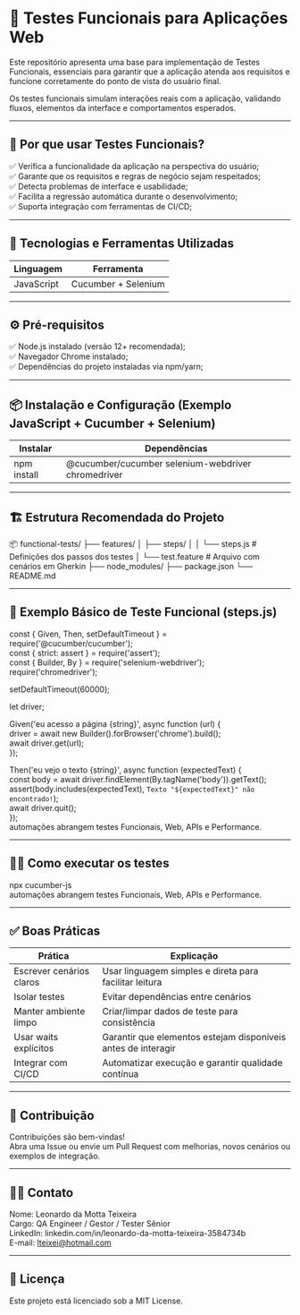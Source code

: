 # 🚀 Testes Funcionais para Aplicações Web

Este repositório apresenta uma base para implementação de Testes Funcionais, essenciais para garantir que a aplicação atenda aos requisitos e funcione corretamente do ponto de vista do usuário final.

Os testes funcionais simulam interações reais com a aplicação, validando fluxos, elementos da interface e comportamentos esperados.

---

## 🎯 Por que usar Testes Funcionais?  
  
✅ Verifica a funcionalidade da aplicação na perspectiva do usuário;  
✅ Garante que os requisitos e regras de negócio sejam respeitados;  
✅ Detecta problemas de interface e usabilidade;  
✅ Facilita a regressão automática durante o desenvolvimento;  
✅ Suporta integração com ferramentas de CI/CD;  

---

## 🧰 Tecnologias e Ferramentas Utilizadas
| Linguagem           | Ferramenta                                             |
|---------------------|--------------------------------------------------------|
| JavaScript          | Cucumber + Selenium                                    |

---

## ⚙️ Pré-requisitos  
  
✅ Node.js instalado (versão 12+ recomendada);  
✅ Navegador Chrome instalado;  
✅ Dependências do projeto instaladas via npm/yarn;    

---

## 📦 Instalação e Configuração (Exemplo JavaScript + Cucumber + Selenium)
| Instalar           | Dependências                                         |
|--------------------|------------------------------------------------------|
| npm install        | @cucumber/cucumber selenium-webdriver chromedriver   |

---

## 🏗 Estrutura Recomendada do Projeto
📦 functional-tests/
├── features/
│   ├── steps/
│   │   └── steps.js          # Definições dos passos dos testes
│   └── test.feature          # Arquivo com cenários em Gherkin
├── node_modules/
├── package.json
└── README.md

---

## 🔎 Exemplo Básico de Teste Funcional (steps.js)
const { Given, Then, setDefaultTimeout } = require('@cucumber/cucumber');  
const { strict: assert } = require('assert');  
const { Builder, By } = require('selenium-webdriver');  
require('chromedriver');  
  
setDefaultTimeout(60000);  
  
let driver;  
  
Given('eu acesso a página {string}', async function (url) {  
  driver = await new Builder().forBrowser('chrome').build();  
  await driver.get(url);  
});  
  
Then('eu vejo o texto {string}', async function (expectedText) {  
  const body = await driver.findElement(By.tagName('body')).getText();  
  assert(body.includes(expectedText), `Texto "${expectedText}" não encontrado!`);  
  await driver.quit();  
});  
automações abrangem testes Funcionais, Web, APIs e Performance.  

---

## 🏃‍♂️ Como executar os testes
npx cucumber-js  
automações abrangem testes Funcionais, Web, APIs e Performance.

---

## ✅ Boas Práticas
| Prática                    | Explicação                                                     |
|----------------------------|----------------------------------------------------------------|
| Escrever cenários claros   | Usar linguagem simples e direta para facilitar leitura         |
| Isolar testes	             | Evitar dependências entre cenários                             |
| Manter ambiente limpo      | Criar/limpar dados de teste para consistência                  |
| Usar waits explícitos      | Garantir que elementos estejam disponíveis antes de interagir  |
| Integrar com CI/CD         | Automatizar execução e garantir qualidade contínua             |

---

## 🤝 Contribuição

Contribuições são bem-vindas!  
Abra uma Issue ou envie um Pull Request com melhorias, novos cenários ou exemplos de integração.

---

## 👩‍💻 Contato

Nome: Leonardo da Motta Teixeira  
Cargo: QA Engineer / Gestor / Tester Sênior  
LinkedIn: linkedin.com/in/leonardo-da-motta-teixeira-3584734b  
E-mail: lteixei@hotmail.com  

---

## 📝 Licença

Este projeto está licenciado sob a MIT License.
